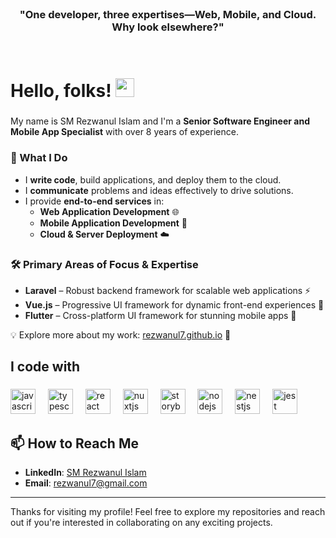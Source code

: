 <br>
<h3 align="center">"One developer, three expertises—Web, Mobile, and Cloud. Why look elsewhere?"</h3>
<br>

# Hello, folks! <img src="https://raw.githubusercontent.com/MartinHeinz/MartinHeinz/master/wave.gif" width="30px" height="30px" />

###

<p align="left">
  My name is SM Rezwanul Islam and I'm a <strong>Senior Software Engineer and Mobile App Specialist</strong> with over 8 years of experience.
</p>

### 🚀 What I Do  

- I **write code**, build applications, and deploy them to the cloud.  
- I **communicate** problems and ideas effectively to drive solutions.  
- I provide **end-to-end services** in:  
  - **Web Application Development** 🌐
  - **Mobile Application Development** 📱  
  - **Cloud & Server Deployment** ☁️

### 🛠️ Primary Areas of Focus & Expertise

- **Laravel** – Robust backend framework for scalable web applications ⚡  
- **Vue.js** – Progressive UI framework for dynamic front-end experiences 🎨  
- **Flutter** – Cross-platform UI framework for stunning mobile apps 📱  

💡 Explore more about my work: [rezwanul7.github.io](https://rezwanul7.github.io/) 🚀

## I code with

###

<div align="left">
  <img src="https://cdn.jsdelivr.net/gh/devicons/devicon/icons/javascript/javascript-original.svg" height="40" alt="javascript logo"  />
  <img width="12" />
  <img src="https://cdn.jsdelivr.net/gh/devicons/devicon/icons/typescript/typescript-original.svg" height="40" alt="typescript logo"  />
  <img width="12" />
  <img src="https://cdn.jsdelivr.net/gh/devicons/devicon/icons/react/react-original.svg" height="40" alt="react logo"  />
  <img width="12" />
  <img src="https://cdn.jsdelivr.net/gh/devicons/devicon/icons/nuxtjs/nuxtjs-original.svg" height="40" alt="nuxtjs logo"  />
  <img width="12" />
  <img src="https://cdn.jsdelivr.net/gh/devicons/devicon/icons/storybook/storybook-original.svg" height="40" alt="storybook logo"  />
  <img width="12" />
  <img src="https://cdn.jsdelivr.net/gh/devicons/devicon/icons/nodejs/nodejs-original.svg" height="40" alt="nodejs logo"  />
  <img width="12" />
  <img src="https://cdn.jsdelivr.net/gh/devicons/devicon/icons/nestjs/nestjs-original.svg" height="40" alt="nestjs logo"  />
  <img width="12" />
  <img src="https://cdn.jsdelivr.net/gh/devicons/devicon/icons/jest/jest-plain.svg" height="40" alt="jest logo"  />
</div>

###

## 📫 How to Reach Me

- **LinkedIn**: [SM Rezwanul Islam](https://www.linkedin.com/in/rezwanul7/)
- **Email**: rezwanul7@gmail.com

---

Thanks for visiting my profile! Feel free to explore my repositories and reach out if you're interested in collaborating on any exciting projects.

<!--
**rezwanul7/rezwanul7** is a ✨ _special_ ✨ repository because its `README.md` (this file) appears on your GitHub profile.

Here are some ideas to get you started:

- 🔭 I’m currently working on ...
- 🌱 I’m currently learning ...
- 👯 I’m looking to collaborate on ...
- 🤔 I’m looking for help with ...
- 💬 Ask me about ...
- 📫 How to reach me: ...
- 😄 Pronouns: ...
- ⚡ Fun fact: ...
-->
